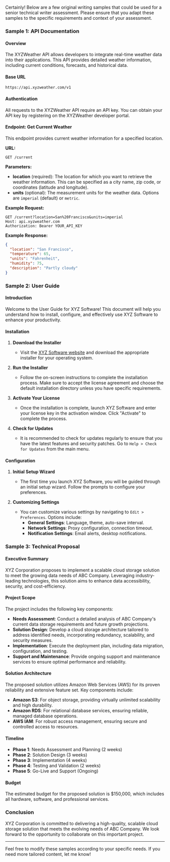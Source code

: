 Certainly! Below are a few original writing samples that could be used for a senior technical writer assessment. Please ensure that you adapt these samples to the specific requirements and context of your assessment.

### Sample 1: API Documentation

#### Overview
The XYZWeather API allows developers to integrate real-time weather data into their applications. This API provides detailed weather information, including current conditions, forecasts, and historical data.

#### Base URL
```
https://api.xyzweather.com/v1
```

#### Authentication
All requests to the XYZWeather API require an API key. You can obtain your API key by registering on the XYZWeather developer portal.

#### Endpoint: Get Current Weather
This endpoint provides current weather information for a specified location.

**URL:**
```
GET /current
```

**Parameters:**
- **location** (required): The location for which you want to retrieve the weather information. This can be specified as a city name, zip code, or coordinates (latitude and longitude).
- **units** (optional): The measurement units for the weather data. Options are `imperial` (default) or `metric`.

**Example Request:**
```http
GET /current?location=San%20Francisco&units=imperial
Host: api.xyzweather.com
Authorization: Bearer YOUR_API_KEY
```

**Example Response:**
```json
{
  "location": "San Francisco",
  "temperature": 65,
  "units": "Fahrenheit",
  "humidity": 75,
  "description": "Partly cloudy"
}
```

### Sample 2: User Guide

#### Introduction
Welcome to the User Guide for XYZ Software! This document will help you understand how to install, configure, and effectively use XYZ Software to enhance your productivity.

#### Installation
1. **Download the Installer**
   - Visit the [XYZ Software website](https://www.xyzsoftware.com/download) and download the appropriate installer for your operating system.
   
2. **Run the Installer**
   - Follow the on-screen instructions to complete the installation process. Make sure to accept the license agreement and choose the default installation directory unless you have specific requirements.

3. **Activate Your License**
   - Once the installation is complete, launch XYZ Software and enter your license key in the activation window. Click "Activate" to complete the process.

4. **Check for Updates**
   - It is recommended to check for updates regularly to ensure that you have the latest features and security patches. Go to `Help > Check for Updates` from the main menu.

#### Configuration
1. **Initial Setup Wizard**
   - The first time you launch XYZ Software, you will be guided through an initial setup wizard. Follow the prompts to configure your preferences.

2. **Customizing Settings**
   - You can customize various settings by navigating to `Edit > Preferences`. Options include:
     - **General Settings**: Language, theme, auto-save interval.
     - **Network Settings**: Proxy configuration, connection timeout.
     - **Notification Settings**: Email alerts, desktop notifications.

### Sample 3: Technical Proposal

#### Executive Summary
XYZ Corporation proposes to implement a scalable cloud storage solution to meet the growing data needs of ABC Company. Leveraging industry-leading technologies, this solution aims to enhance data accessibility, security, and cost-efficiency.

#### Project Scope
The project includes the following key components:
- **Needs Assessment**: Conduct a detailed analysis of ABC Company's current data storage requirements and future growth projections.
- **Solution Design**: Develop a cloud storage architecture tailored to address identified needs, incorporating redundancy, scalability, and security measures.
- **Implementation**: Execute the deployment plan, including data migration, configuration, and testing.
- **Support and Maintenance**: Provide ongoing support and maintenance services to ensure optimal performance and reliability.

#### Solution Architecture
The proposed solution utilizes Amazon Web Services (AWS) for its proven reliability and extensive feature set. Key components include:
- **Amazon S3**: For object storage, providing virtually unlimited scalability and high durability.
- **Amazon RDS**: For relational database services, ensuring reliable, managed database operations.
- **AWS IAM**: For robust access management, ensuring secure and controlled access to resources.

#### Timeline
- **Phase 1**: Needs Assessment and Planning (2 weeks)
- **Phase 2**: Solution Design (3 weeks)
- **Phase 3**: Implementation (4 weeks)
- **Phase 4**: Testing and Validation (2 weeks)
- **Phase 5**: Go-Live and Support (Ongoing)

#### Budget
The estimated budget for the proposed solution is $150,000, which includes all hardware, software, and professional services.

### Conclusion
XYZ Corporation is committed to delivering a high-quality, scalable cloud storage solution that meets the evolving needs of ABC Company. We look forward to the opportunity to collaborate on this important project.

---

Feel free to modify these samples according to your specific needs. If you need more tailored content, let me know!  

